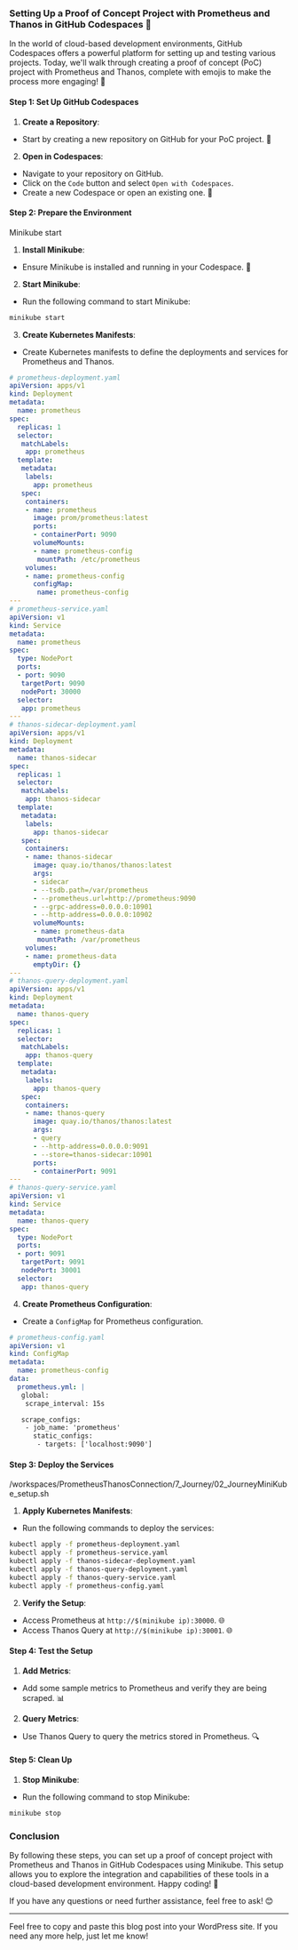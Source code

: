 ### Setting Up a Proof of Concept Project with Prometheus and Thanos in GitHub Codespaces 🚀
In the world of cloud-based development environments, GitHub Codespaces offers a powerful platform for setting up and testing various projects. Today, we'll walk through creating a proof of concept (PoC) project with Prometheus and Thanos, complete with emojis to make the process more engaging! 🌟

#### Step 1: Set Up GitHub Codespaces

1. **Create a Repository**:
  - Start by creating a new repository on GitHub for your PoC project. 📂

2. **Open in Codespaces**:
  - Navigate to your repository on GitHub.
  - Click on the `Code` button and select `Open with Codespaces`.
  - Create a new Codespace or open an existing one. 🚀

#### Step 2: Prepare the Environment

Minikube start

1. **Install Minikube**:
  - Ensure Minikube is installed and running in your Codespace. 🐳

2. **Start Minikube**:
  - Run the following command to start Minikube:

   ```bash
   minikube start
   ```

3. **Create Kubernetes Manifests**:
  - Create Kubernetes manifests to define the deployments and services for Prometheus and Thanos.

```yaml
# prometheus-deployment.yaml
apiVersion: apps/v1
kind: Deployment
metadata:
  name: prometheus
spec:
  replicas: 1
  selector:
   matchLabels:
    app: prometheus
  template:
   metadata:
    labels:
      app: prometheus
   spec:
    containers:
    - name: prometheus
      image: prom/prometheus:latest
      ports:
      - containerPort: 9090
      volumeMounts:
      - name: prometheus-config
       mountPath: /etc/prometheus
    volumes:
    - name: prometheus-config
      configMap:
       name: prometheus-config
---
# prometheus-service.yaml
apiVersion: v1
kind: Service
metadata:
  name: prometheus
spec:
  type: NodePort
  ports:
  - port: 9090
   targetPort: 9090
   nodePort: 30000
  selector:
   app: prometheus
---
# thanos-sidecar-deployment.yaml
apiVersion: apps/v1
kind: Deployment
metadata:
  name: thanos-sidecar
spec:
  replicas: 1
  selector:
   matchLabels:
    app: thanos-sidecar
  template:
   metadata:
    labels:
      app: thanos-sidecar
   spec:
    containers:
    - name: thanos-sidecar
      image: quay.io/thanos/thanos:latest
      args:
      - sidecar
      - --tsdb.path=/var/prometheus
      - --prometheus.url=http://prometheus:9090
      - --grpc-address=0.0.0.0:10901
      - --http-address=0.0.0.0:10902
      volumeMounts:
      - name: prometheus-data
       mountPath: /var/prometheus
    volumes:
    - name: prometheus-data
      emptyDir: {}
---
# thanos-query-deployment.yaml
apiVersion: apps/v1
kind: Deployment
metadata:
  name: thanos-query
spec:
  replicas: 1
  selector:
   matchLabels:
    app: thanos-query
  template:
   metadata:
    labels:
      app: thanos-query
   spec:
    containers:
    - name: thanos-query
      image: quay.io/thanos/thanos:latest
      args:
      - query
      - --http-address=0.0.0.0:9091
      - --store=thanos-sidecar:10901
      ports:
      - containerPort: 9091
---
# thanos-query-service.yaml
apiVersion: v1
kind: Service
metadata:
  name: thanos-query
spec:
  type: NodePort
  ports:
  - port: 9091
   targetPort: 9091
   nodePort: 30001
  selector:
   app: thanos-query
```

4. **Create Prometheus Configuration**:
  - Create a `ConfigMap` for Prometheus configuration.

```yaml
# prometheus-config.yaml
apiVersion: v1
kind: ConfigMap
metadata:
  name: prometheus-config
data:
  prometheus.yml: |
   global:
    scrape_interval: 15s

   scrape_configs:
    - job_name: 'prometheus'
      static_configs:
       - targets: ['localhost:9090']
```

#### Step 3: Deploy the Services


/workspaces/PrometheusThanosConnection/7_Journey/02_JourneyMiniKube_setup.sh

1. **Apply Kubernetes Manifests**:
  - Run the following commands to deploy the services:

   ```bash
   kubectl apply -f prometheus-deployment.yaml
   kubectl apply -f prometheus-service.yaml
   kubectl apply -f thanos-sidecar-deployment.yaml
   kubectl apply -f thanos-query-deployment.yaml
   kubectl apply -f thanos-query-service.yaml
   kubectl apply -f prometheus-config.yaml
   ```

2. **Verify the Setup**:
  - Access Prometheus at `http://$(minikube ip):30000`. 🌐
  - Access Thanos Query at `http://$(minikube ip):30001`. 🌐

#### Step 4: Test the Setup

1. **Add Metrics**:
  - Add some sample metrics to Prometheus and verify they are being scraped. 📊

2. **Query Metrics**:
  - Use Thanos Query to query the metrics stored in Prometheus. 🔍

#### Step 5: Clean Up

1. **Stop Minikube**:
  - Run the following command to stop Minikube:

   ```bash
   minikube stop
   ```

### Conclusion

By following these steps, you can set up a proof of concept project with Prometheus and Thanos in GitHub Codespaces using Minikube. This setup allows you to explore the integration and capabilities of these tools in a cloud-based development environment. Happy coding! 🎉

If you have any questions or need further assistance, feel free to ask! 😊

---

Feel free to copy and paste this blog post into your WordPress site. If you need any more help, just let me know!
